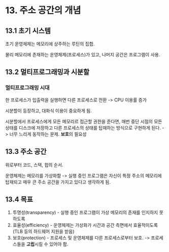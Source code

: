 # 13. 주소 공간의 개념

## 13.1 초기 시스템

초기 운영체제는 메모리에 상주하는 루틴의 집합.

물리 메모리에 존재하는 운영체제(프로세스)가 있고, 나머지 공간은 프로그램이 사용.



## 13.2 멀티프로그래밍과 시분할

### 멀티프로그래밍 시대

한 프로세스가 입출력을 실행하면 다른 프로세스로 전환 -> CPU 이용률 증가

시분할이 등장하고, 대화식 이용이 중요하게 됨.

시분할에서 프로세스에게 모든 메모리르 접근할 권한을 준다면, 매번 중단 시점의 모든 상태를 디스크에 저장하고 다른 프로세스의 상태를 탑재하는 방식으로 구현하게 된다. -> 너무 느리게 동작하는 문제. **보호**의 필요성



## 13.3 주소 공간

위로부터 코드, 스택, 힙의 순서.

운영체제는 메모리를 가상화함 -> 실행 중인 프로그램은 자신이 특정 주소의 메모리에 탑재되고 매우 큰 주소 공간을 가지고 있다고 생각하게 됨.



## 13.4 목표

1. 투명성(transparency) - 실행 중인 프로그램이 가상 메모리의 존재를 인지하지 못하도록
2. 효율성(efficiency) - 운영체제는 가상화가 시간과 공간 측면에서 효율적이도록(TLB 등의 하드웨어 지원을 받음)
3. 보호(protection) - 프로세스 및 운영체제를 다른 프로세스로부터 보호. -> 프로세스들을 **고립**시킬 수 있어야 함.

